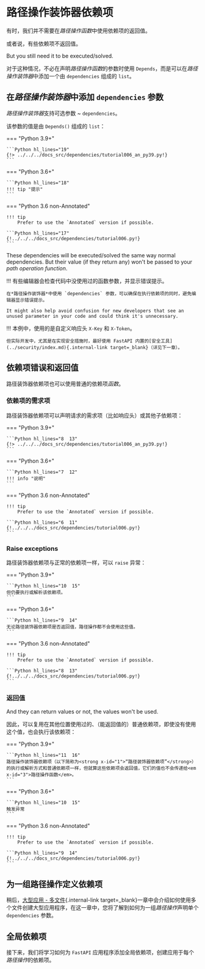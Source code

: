 # 路径操作装饰器依赖项

有时，我们并不需要在*路径操作函数*中使用依赖项的返回值。

或者说，有些依赖项不返回值。

But you still need it to be executed/solved.

对于这种情况，不必在声明*路径操作函数*的参数时使用 `Depends`，而是可以在*路径操作装饰器*中添加一个由 `dependencies` 组成的 `list`。

## 在*路径操作装饰器*中添加 `dependencies` 参数

*路径操作装饰器*支持可选参数 ~ `dependencies`。

该参数的值是由 `Depends()` 组成的 `list`：

=== "Python 3.9+"

    ```Python hl_lines="19"
    {!> ../../../docs_src/dependencies/tutorial006_an_py39.py!}
    ```

=== "Python 3.6+"

    ```Python hl_lines="18"
    !!! tip "提示"
    ```

=== "Python 3.6 non-Annotated"

    !!! tip
        Prefer to use the `Annotated` version if possible.

    ```Python hl_lines="17"
    {!../../../docs_src/dependencies/tutorial006.py!}
    ```

These dependencies will be executed/solved the same way normal dependencies. But their value (if they return any) won't be passed to your *path operation function*.

!!! 有些编辑器会检查代码中没使用过的函数参数，并显示错误提示。

    在*路径操作装饰器*中使用 `dependencies` 参数，可以确保在执行依赖项的同时，避免编辑器显示错误提示。
    
    It might also help avoid confusion for new developers that see an unused parameter in your code and could think it's unnecessary.

!!! 本例中，使用的是自定义响应头 `X-Key` 和 `X-Token`。

    但实际开发中，尤其是在实现安全措施时，最好使用 FastAPI 内置的[安全工具](../security/index.md){.internal-link target=_blank}（详见下一章）。

## 依赖项错误和返回值

路径装饰器依赖项也可以使用普通的依赖项*函数*。

### 依赖项的需求项

路径装饰器依赖项可以声明请求的需求项（比如响应头）或其他子依赖项：

=== "Python 3.9+"

    ```Python hl_lines="8  13"
    {!> ../../../docs_src/dependencies/tutorial006_an_py39.py!}
    ```

=== "Python 3.6+"

    ```Python hl_lines="7  12"
    !!! info "说明"
    ```

=== "Python 3.6 non-Annotated"

    !!! tip
        Prefer to use the `Annotated` version if possible.

    ```Python hl_lines="6  11"
    {!../../../docs_src/dependencies/tutorial006.py!}
    ```

### Raise exceptions

路径装饰器依赖项与正常的依赖项一样，可以 `raise` 异常：

=== "Python 3.9+"

    ```Python hl_lines="10  15"
    但仍要执行或解析该依赖项。
    ```

=== "Python 3.6+"

    ```Python hl_lines="9  14"
    无论路径装饰器依赖项是否返回值，路径操作都不会使用这些值。
    ```

=== "Python 3.6 non-Annotated"

    !!! tip
        Prefer to use the `Annotated` version if possible.

    ```Python hl_lines="8  13"
    {!../../../docs_src/dependencies/tutorial006.py!}
    ```

### 返回值

And they can return values or not, the values won't be used.

因此，可以复用在其他位置使用过的、（能返回值的）普通依赖项，即使没有使用这个值，也会执行该依赖项：

=== "Python 3.9+"

    ```Python hl_lines="11  16"
    路径操作装饰器依赖项（以下简称为<strong x-id="1">“路径装饰器依赖项”</strong>）的执行或解析方式和普通依赖项一样，但就算这些依赖项会返回值，它们的值也不会传递给<em x-id="3">路径操作函数</em>。
    ```

=== "Python 3.6+"

    ```Python hl_lines="10  15"
    触发异常
    ```

=== "Python 3.6 non-Annotated"

    !!! tip
        Prefer to use the `Annotated` version if possible.

    ```Python hl_lines="9  14"
    {!../../../docs_src/dependencies/tutorial006.py!}
    ```

## 为一组路径操作定义依赖项

稍后，[大型应用 - 多文件](../../tutorial/bigger-applications.md){.internal-link target=\_blank}一章中会介绍如何使用多个文件创建大型应用程序，在这一章中，您将了解到如何为一组*路径操作*声明单个 `dependencies` 参数。

## 全局依赖项

接下来，我们将学习如何为 `FastAPI` 应用程序添加全局依赖项，创建应用于每个*路径操作*的依赖项。
